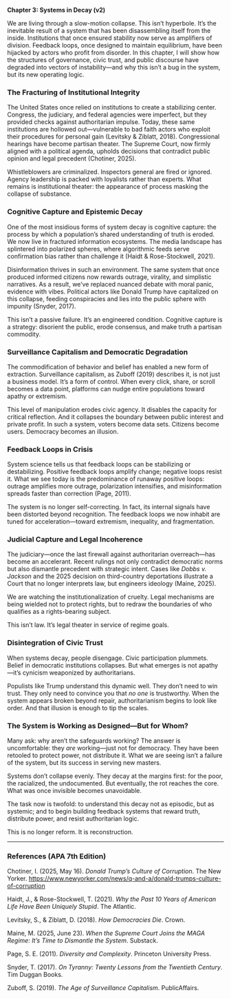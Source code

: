 **Chapter 3: Systems in Decay (v2)**

We are living through a slow-motion collapse. This isn’t hyperbole. It’s the inevitable result of a system that has been disassembling itself from the inside. Institutions that once ensured stability now serve as amplifiers of division. Feedback loops, once designed to maintain equilibrium, have been hijacked by actors who profit from disorder. In this chapter, I will show how the structures of governance, civic trust, and public discourse have degraded into vectors of instability—and why this isn’t a bug in the system, but its new operating logic.

### The Fracturing of Institutional Integrity

The United States once relied on institutions to create a stabilizing center. Congress, the judiciary, and federal agencies were imperfect, but they provided checks against authoritarian impulse. Today, these same institutions are hollowed out—vulnerable to bad faith actors who exploit their procedures for personal gain (Levitsky & Ziblatt, 2018). Congressional hearings have become partisan theater. The Supreme Court, now firmly aligned with a political agenda, upholds decisions that contradict public opinion and legal precedent (Chotiner, 2025).

Whistleblowers are criminalized. Inspectors general are fired or ignored. Agency leadership is packed with loyalists rather than experts. What remains is institutional theater: the appearance of process masking the collapse of substance.

### Cognitive Capture and Epistemic Decay

One of the most insidious forms of system decay is cognitive capture: the process by which a population’s shared understanding of truth is eroded. We now live in fractured information ecosystems. The media landscape has splintered into polarized spheres, where algorithmic feeds serve confirmation bias rather than challenge it (Haidt & Rose-Stockwell, 2021).

Disinformation thrives in such an environment. The same system that once produced informed citizens now rewards outrage, virality, and simplistic narratives. As a result, we’ve replaced nuanced debate with moral panic, evidence with vibes. Political actors like Donald Trump have capitalized on this collapse, feeding conspiracies and lies into the public sphere with impunity (Snyder, 2017).

This isn’t a passive failure. It’s an engineered condition. Cognitive capture is a strategy: disorient the public, erode consensus, and make truth a partisan commodity.

### Surveillance Capitalism and Democratic Degradation

The commodification of behavior and belief has enabled a new form of extraction. Surveillance capitalism, as Zuboff (2019) describes it, is not just a business model. It’s a form of control. When every click, share, or scroll becomes a data point, platforms can nudge entire populations toward apathy or extremism.

This level of manipulation erodes civic agency. It disables the capacity for critical reflection. And it collapses the boundary between public interest and private profit. In such a system, voters become data sets. Citizens become users. Democracy becomes an illusion.

### Feedback Loops in Crisis

System science tells us that feedback loops can be stabilizing or destabilizing. Positive feedback loops amplify change; negative loops resist it. What we see today is the predominance of runaway positive loops: outrage amplifies more outrage, polarization intensifies, and misinformation spreads faster than correction (Page, 2011).

The system is no longer self-correcting. In fact, its internal signals have been distorted beyond recognition. The feedback loops we now inhabit are tuned for acceleration—toward extremism, inequality, and fragmentation.

### Judicial Capture and Legal Incoherence

The judiciary—once the last firewall against authoritarian overreach—has become an accelerant. Recent rulings not only contradict democratic norms but also dismantle precedent with strategic intent. Cases like *Dobbs v. Jackson* and the 2025 decision on third-country deportations illustrate a Court that no longer interprets law, but engineers ideology (Maine, 2025).

We are watching the institutionalization of cruelty. Legal mechanisms are being wielded not to protect rights, but to redraw the boundaries of who qualifies as a rights-bearing subject.

This isn’t law. It’s legal theater in service of regime goals.

### Disintegration of Civic Trust

When systems decay, people disengage. Civic participation plummets. Belief in democratic institutions collapses. But what emerges is not apathy—it’s cynicism weaponized by authoritarians.

Populists like Trump understand this dynamic well. They don’t need to win trust. They only need to convince you that *no one* is trustworthy. When the system appears broken beyond repair, authoritarianism begins to look like order. And that illusion is enough to tip the scales.

### The System is Working as Designed—But for Whom?

Many ask: why aren’t the safeguards working? The answer is uncomfortable: they *are* working—just not for democracy. They have been retooled to protect power, not distribute it. What we are seeing isn’t a failure of the system, but its success in serving new masters.

Systems don’t collapse evenly. They decay at the margins first: for the poor, the racialized, the undocumented. But eventually, the rot reaches the core. What was once invisible becomes unavoidable.

The task now is twofold: to understand this decay not as episodic, but as systemic; and to begin building feedback systems that reward truth, distribute power, and resist authoritarian logic.

This is no longer reform. It is reconstruction.

---

### References (APA 7th Edition)

Chotiner, I. (2025, May 16). *Donald Trump’s Culture of Corruption*. The New Yorker. https://www.newyorker.com/news/q-and-a/donald-trumps-culture-of-corruption

Haidt, J., & Rose-Stockwell, T. (2021). *Why the Past 10 Years of American Life Have Been Uniquely Stupid*. The Atlantic.

Levitsky, S., & Ziblatt, D. (2018). *How Democracies Die*. Crown.

Maine, M. (2025, June 23). *When the Supreme Court Joins the MAGA Regime: It’s Time to Dismantle the System*. Substack.

Page, S. E. (2011). *Diversity and Complexity*. Princeton University Press.

Snyder, T. (2017). *On Tyranny: Twenty Lessons from the Twentieth Century*. Tim Duggan Books.

Zuboff, S. (2019). *The Age of Surveillance Capitalism*. PublicAffairs.

